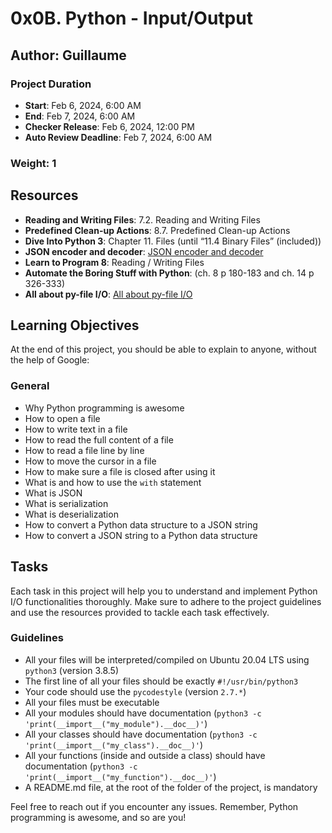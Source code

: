 # 0x0B. Python - Input/Output

## Author: Guillaume

### Project Duration
- **Start**: Feb 6, 2024, 6:00 AM
- **End**: Feb 7, 2024, 6:00 AM
- **Checker Release**: Feb 6, 2024, 12:00 PM
- **Auto Review Deadline**: Feb 7, 2024, 6:00 AM

### Weight: 1

## Resources
- **Reading and Writing Files**: 7.2. Reading and Writing Files
- **Predefined Clean-up Actions**: 8.7. Predefined Clean-up Actions
- **Dive Into Python 3**: Chapter 11. Files (until “11.4 Binary Files” (included))
- **JSON encoder and decoder**: [JSON encoder and decoder](https://docs.python.org/3/library/json.html)
- **Learn to Program 8**: Reading / Writing Files
- **Automate the Boring Stuff with Python**: (ch. 8 p 180-183 and ch. 14 p 326-333)
- **All about py-file I/O**: [All about py-file I/O](https://docs.python.org/3/tutorial/inputoutput.html#reading-and-writing-files)

## Learning Objectives
At the end of this project, you should be able to explain to anyone, without the help of Google:

### General
- Why Python programming is awesome
- How to open a file
- How to write text in a file
- How to read the full content of a file
- How to read a file line by line
- How to move the cursor in a file
- How to make sure a file is closed after using it
- What is and how to use the `with` statement
- What is JSON
- What is serialization
- What is deserialization
- How to convert a Python data structure to a JSON string
- How to convert a JSON string to a Python data structure

## Tasks
Each task in this project will help you to understand and implement Python I/O functionalities thoroughly. Make sure to adhere to the project guidelines and use the resources provided to tackle each task effectively.

### Guidelines
- All your files will be interpreted/compiled on Ubuntu 20.04 LTS using `python3` (version 3.8.5)
- The first line of all your files should be exactly `#!/usr/bin/python3`
- Your code should use the `pycodestyle` (version `2.7.*`)
- All your files must be executable
- All your modules should have documentation (`python3 -c 'print(__import__("my_module").__doc__)'`)
- All your classes should have documentation (`python3 -c 'print(__import__("my_class").__doc__)'`)
- All your functions (inside and outside a class) should have documentation (`python3 -c 'print(__import__("my_function").__doc__)'`)
- A README.md file, at the root of the folder of the project, is mandatory

Feel free to reach out if you encounter any issues. Remember, Python programming is awesome, and so are you!

